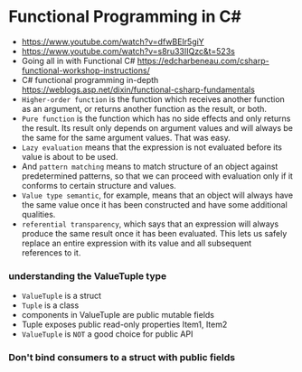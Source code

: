 # Functional Programming in C#
- https://www.youtube.com/watch?v=dfwBEIr5giY
- https://www.youtube.com/watch?v=s8ru33IIQzc&t=523s
- Going all in with Functional C#
https://edcharbeneau.com/csharp-functional-workshop-instructions/
- C# functional programming in-depth 
https://weblogs.asp.net/dixin/functional-csharp-fundamentals
-  ```Higher-order function``` is the function which receives another function as an argument, or returns another function as the result, or both. 
- ```Pure function``` is the function which has no side effects and only returns the result. Its result only depends on argument values and will always be the same for the same argument values. That was easy. 
- ```Lazy evaluation``` means that the expression is not evaluated before its value is about to be used. 
- And ```pattern matching``` means to match structure of an object against predetermined patterns, so that we can proceed with evaluation only if it conforms to certain structure and values.
- ```Value type semantic```, for example, means that an object will always have the same value once it has been constructed and have some additional qualities. 
- ```referential transparency```, which says that an expression will always produce the same result once it has been evaluated. This lets us safely replace an entire expression with its value and all subsequent references to it.
### understanding the ValueTuple type
-  ```ValueTuple``` is a struct
- ``` Tuple ``` is a class
- components in ValueTuple are public mutable fields
- Tuple exposes public read-only properties Item1, Item2
- ```ValueTuple``` is ```NOT``` a good choice for public API
### Don't bind consumers to a struct with public fields
